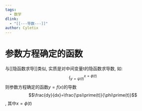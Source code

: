 ```yaml
---
tags:
  - 数学
dlink:
  - "[[---导数---]]"
author: Cyletix
---
```

# 参数方程确定的函数
与[[隐函数求导]]类似, 实质是对中间变量t的隐函数求导数, 如: $$\Big\{^{x=\phi(t)}_{y=\psi(t)}$$则参数方程确定的函数$y=f(x)$的导数$$\frac{dy}{dx}=\frac{\psi\prime(t)}{\phi\prime(t)}$$, 其中$x=\phi(t)$ 
